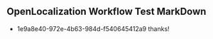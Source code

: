 ## OpenLocalization Workflow Test MarkDown
* 1e9a8e40-972e-4b63-984d-f540645412a9 thanks!

<!--HONumber=Aug16_HO4-->


